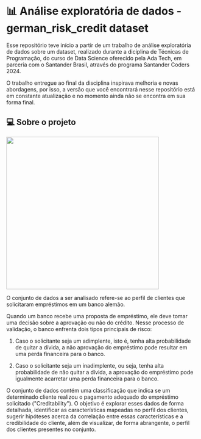 # 📊 Análise exploratória de dados - german_risk_credit dataset
Esse repositório teve início a partir de um trabalho de análise exploratória de dados sobre um dataset, realizado durante a diciplina de Técnicas de Programação, do curso de Data Science oferecido pela Ada Tech, em parceria com o Santander Brasil, através do programa Santander Coders 2024.

O trabalho entregue ao final da disciplina inspirava melhoria e novas abordagens, por isso, a versão que você encontrará nesse repositório está em constante atualização e no momento ainda não se encontra em sua forma final.


## 💻 Sobre o projeto
<img src="https://static.tildacdn.com/tild6237-3363-4339-a563-393632306632/istockphoto-11521639.jpg" width="400">

O conjunto de dados a ser analisado refere-se ao perfil de clientes que solicitaram empréstimos em um banco alemão.

Quando um banco recebe uma proposta de empréstimo, ele deve tomar uma decisão sobre a aprovação ou não do crédito. Nesse processo de validação, o banco enfrenta dois tipos principais de risco:

1. Caso o solicitante seja um adimplente, isto é, tenha alta probabilidade de quitar a dívida, a não aprovação do empréstimo pode resultar em uma perda financeira para o banco.

2. Caso o solicitante seja um inadimplente, ou seja, tenha alta probabilidade de não quitar a dívida, a aprovação do empréstimo pode igualmente acarretar uma perda financeira para o banco.

O conjunto de dados contém uma classificação que indica se um determinado cliente realizou o pagamento adequado do empréstimo solicitado ("Creditability"). O objetivo é explorar esses dados de forma detalhada, identificar as características mapeadas no perfil dos clientes, sugerir hipóteses acerca da correlação entre essas características e a credibilidade do cliente, além de visualizar, de forma abrangente, o perfil dos clientes presentes no conjunto.